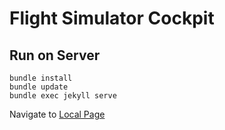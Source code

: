 # Flight Simulator Cockpit


## Run on Server

```
bundle install
bundle update
bundle exec jekyll serve
```

Navigate to [Local Page](http://127.0.0.1:4000)